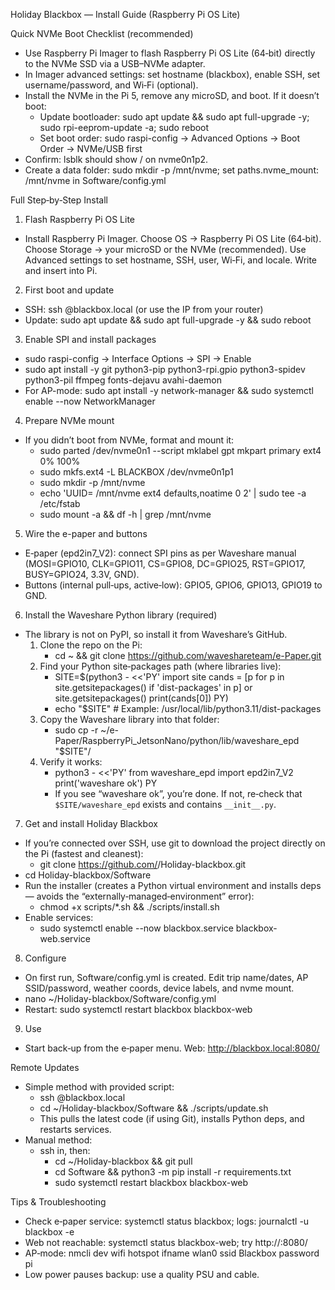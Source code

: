 Holiday Blackbox — Install Guide (Raspberry Pi OS Lite)

Quick NVMe Boot Checklist (recommended)
- Use Raspberry Pi Imager to flash Raspberry Pi OS Lite (64‑bit) directly to the NVMe SSD via a USB–NVMe adapter.
- In Imager advanced settings: set hostname (blackbox), enable SSH, set username/password, and Wi‑Fi (optional).
- Install the NVMe in the Pi 5, remove any microSD, and boot. If it doesn’t boot:
  - Update bootloader: sudo apt update && sudo apt full-upgrade -y; sudo rpi-eeprom-update -a; sudo reboot
  - Set boot order: sudo raspi-config → Advanced Options → Boot Order → NVMe/USB first
- Confirm: lsblk should show / on nvme0n1p2.
- Create a data folder: sudo mkdir -p /mnt/nvme; set paths.nvme_mount: /mnt/nvme in Software/config.yml

Full Step‑by‑Step Install
1) Flash Raspberry Pi OS Lite
- Install Raspberry Pi Imager. Choose OS → Raspberry Pi OS Lite (64‑bit). Choose Storage → your microSD or the NVMe (recommended). Use Advanced settings to set hostname, SSH, user, Wi‑Fi, and locale. Write and insert into Pi.

2) First boot and update
- SSH: ssh <user>@blackbox.local (or use the IP from your router)
- Update: sudo apt update && sudo apt full-upgrade -y && sudo reboot

3) Enable SPI and install packages
- sudo raspi-config → Interface Options → SPI → Enable
- sudo apt install -y git python3-pip python3-rpi.gpio python3-spidev python3-pil ffmpeg fonts-dejavu avahi-daemon
- For AP-mode: sudo apt install -y network-manager && sudo systemctl enable --now NetworkManager

4) Prepare NVMe mount
- If you didn’t boot from NVMe, format and mount it:
  - sudo parted /dev/nvme0n1 --script mklabel gpt mkpart primary ext4 0% 100%
  - sudo mkfs.ext4 -L BLACKBOX /dev/nvme0n1p1
  - sudo mkdir -p /mnt/nvme
  - echo 'UUID=<uuid> /mnt/nvme ext4 defaults,noatime 0 2' | sudo tee -a /etc/fstab
  - sudo mount -a && df -h | grep /mnt/nvme

5) Wire the e-paper and buttons
- E‑paper (epd2in7_V2): connect SPI pins as per Waveshare manual (MOSI=GPIO10, CLK=GPIO11, CS=GPIO8, DC=GPIO25, RST=GPIO17, BUSY=GPIO24, 3.3V, GND).
- Buttons (internal pull‑ups, active‑low): GPIO5, GPIO6, GPIO13, GPIO19 to GND.

6) Install the Waveshare Python library (required)
- The library is not on PyPI, so install it from Waveshare’s GitHub.
  1) Clone the repo on the Pi:
     - cd ~ && git clone https://github.com/waveshareteam/e-Paper.git
  2) Find your Python site‑packages path (where libraries live):
     - SITE=$(python3 - <<'PY'
import site
cands = [p for p in site.getsitepackages() if 'dist-packages' in p] or site.getsitepackages()
print(cands[0])
PY)
     - echo "$SITE"  # Example: /usr/local/lib/python3.11/dist-packages
  3) Copy the Waveshare library into that folder:
     - sudo cp -r ~/e-Paper/RaspberryPi_JetsonNano/python/lib/waveshare_epd "$SITE"/
  4) Verify it works:
     - python3 - <<'PY'
from waveshare_epd import epd2in7_V2
print('waveshare ok')
PY
     - If you see “waveshare ok”, you’re done. If not, re‑check that `$SITE/waveshare_epd` exists and contains `__init__.py`.

7) Get and install Holiday Blackbox
- If you’re connected over SSH, use git to download the project directly on the Pi (fastest and cleanest):
  - git clone https://github.com/<your-account>/Holiday-blackbox.git
- cd Holiday-blackbox/Software
- Run the installer (creates a Python virtual environment and installs deps — avoids the “externally‑managed‑environment” error):
  - chmod +x scripts/*.sh && ./scripts/install.sh
- Enable services:
  - sudo systemctl enable --now blackbox.service blackbox-web.service

8) Configure
- On first run, Software/config.yml is created. Edit trip name/dates, AP SSID/password, weather coords, device labels, and nvme mount.
- nano ~/Holiday-blackbox/Software/config.yml
- Restart: sudo systemctl restart blackbox blackbox-web

9) Use
- Start back‑up from the e‑paper menu. Web: http://blackbox.local:8080/

Remote Updates
- Simple method with provided script:
  - ssh <user>@blackbox.local
  - cd ~/Holiday-blackbox/Software && ./scripts/update.sh
  - This pulls the latest code (if using Git), installs Python deps, and restarts services.
- Manual method:
  - ssh in, then:
    - cd ~/Holiday-blackbox && git pull
    - cd Software && python3 -m pip install -r requirements.txt
    - sudo systemctl restart blackbox blackbox-web

Tips & Troubleshooting
- Check e‑paper service: systemctl status blackbox; logs: journalctl -u blackbox -e
- Web not reachable: systemctl status blackbox-web; try http://<pi-ip>:8080/
- AP‑mode: nmcli dev wifi hotspot ifname wlan0 ssid Blackbox password pi
- Low power pauses backup: use a quality PSU and cable.

